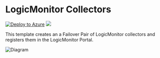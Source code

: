 # LogicMonitor Collectors

[![Deploy to Azure](http://azuredeploy.net/deploybutton.png)](https://portal.azure.com/#create/Microsoft.Template/uri/https://raw.githubusercontent.com/ans-cloud/azure/master/LogicMonitor-Collector/CreateLMCollector.json)
<a href="http://armviz.io/#/?load=https://raw.githubusercontent.com/ans-cloud/azure/master/LogicMonitor-Collector/CreateLMCollector.json" target="_blank">
    <img src="http://armviz.io/visualizebutton.png"/>
</a>

This template creates an a Failover Pair of LogicMonitor collectors and registers them in the LogicMonitor Portal.

![Diagram](/CreateLMCollector.png)